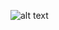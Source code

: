 ![alt text](https://github.com/Hieu-personal-project/OvS_3.0.9_BS-SDN/tree/main/Pictures/BS_SDN_new.png)
